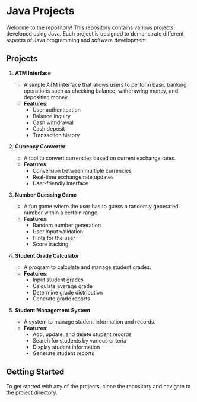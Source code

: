 # Java Projects

Welcome to the repository! This repository contains various projects developed using Java. Each project is designed to demonstrate different aspects of Java programming and software development.

## Projects

1. **ATM Interface**
   - A simple ATM interface that allows users to perform basic banking operations such as checking balance, withdrawing money, and depositing money.
   - **Features:**
     - User authentication
     - Balance inquiry
     - Cash withdrawal
     - Cash deposit
     - Transaction history

2. **Currency Converter**
   - A tool to convert currencies based on current exchange rates.
   - **Features:**
     - Conversion between multiple currencies
     - Real-time exchange rate updates
     - User-friendly interface

3. **Number Guessing Game**
   - A fun game where the user has to guess a randomly generated number within a certain range.
   - **Features:**
     - Random number generation
     - User input validation
     - Hints for the user
     - Score tracking

4. **Student Grade Calculator**
   - A program to calculate and manage student grades.
   - **Features:**
     - Input student grades
     - Calculate average grade
     - Determine grade distribution
     - Generate grade reports

5. **Student Management System**
   - A system to manage student information and records.
   - **Features:**
     - Add, update, and delete student records
     - Search for students by various criteria
     - Display student information
     - Generate student reports

## Getting Started

To get started with any of the projects, clone the repository and navigate to the project directory.

```bash
